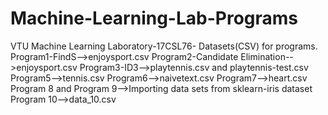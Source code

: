 # Machine-Learning-Lab-Programs
VTU Machine Learning Laboratory-17CSL76- Datasets(CSV) for programs.
Program1-FindS-->enjoysport.csv
Program2-Candidate Elimination-->enjoysport.csv
Program3-ID3-->playtennis.csv and playtennis-test.csv
Program5-->tennis.csv
Program6-->naivetext.csv
Program7-->heart.csv
Program 8 and Program 9-->Importing data sets from sklearn-iris dataset
Program 10-->data_10.csv
